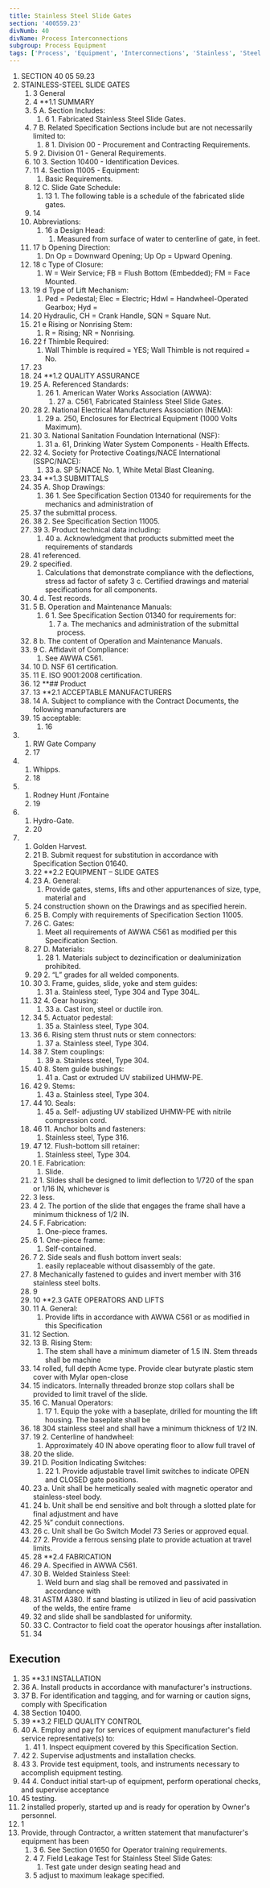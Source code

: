 ```yaml
---
title: Stainless Steel Slide Gates
section: '400559.23'
divNumb: 40
divName: Process Interconnections
subgroup: Process Equipment
tags: ['Process', 'Equipment', 'Interconnections', 'Stainless', 'Steel', 'Slide', 'Gates']
---
```


1. SECTION 40 05 59.23
1. STAINLESS-STEEL SLIDE GATES
   1. 3 
General
   1. 4 **1.1 SUMMARY
   1. 5 A. Section Includes:
      1. 6 1. Fabricated Stainless Steel Slide Gates.
   1. 7 B. Related Specification Sections include but are not necessarily limited to:
      1. 8 1. Division 00 - Procurement and Contracting Requirements.
   1. 9 2. Division 01 - General Requirements.
   1. 10 3. Section 10400 - Identification Devices.
   1. 11 4. Section 11005 - Equipment:
      1. Basic Requirements.
   1. 12 C. Slide Gate Schedule:
      1. 13 1. The following table is a schedule of the fabricated slide gates.
   1. 14
    1. Abbreviations:
       1. 16 a Design Head:
          1. Measured from surface of water to centerline of gate, in feet.
   1. 17 b Opening Direction:
      1. Dn Op = Downward Opening; Up Op = Upward Opening.
   1. 18 c Type of Closure:
      1. W = Weir Service; FB = Flush Bottom (Embedded); FM = Face Mounted.
   1. 19 d Type of Lift Mechanism:
      1. Ped = Pedestal; Elec = Electric; Hdwl = Handwheel-Operated Gearbox; Hyd =
   1. 20 Hydraulic, CH = Crank Handle, SQN = Square Nut.
   1. 21 e Rising or Nonrising Stem:
      1. R = Rising; NR = Nonrising.
   1. 22 f Thimble Required:
      1. Wall Thimble is required = YES; Wall Thimble is not required = No.
   1. 23
   1. 24 **1.2 QUALITY ASSURANCE
   1. 25 A. Referenced Standards:
      1. 26 1. American Water Works Association (AWWA):
            1. 27 a. C561, Fabricated Stainless Steel Slide Gates.
   1. 28 2. National Electrical Manufacturers Association (NEMA):
      1. 29 a. 250, Enclosures for Electrical Equipment (1000 Volts Maximum).
   1. 30 3. National Sanitation Foundation International (NSF):
      1. 31 a. 61, Drinking Water System Components - Health Effects.
   1. 32 4. Society for Protective Coatings/NACE International (SSPC/NACE):
      1. 33 a. SP 5/NACE No. 1, White Metal Blast Cleaning.
   1. 34 **1.3 SUBMITTALS
   1. 35 A. Shop Drawings:
      1. 36 1. See Specification Section 01340 for requirements for the mechanics and administration of
   1. 37 the submittal process.
   1. 38 2. See Specification Section 11005.
   1. 39 3. Product technical data including:
      1. 40 a. Acknowledgment that products submitted meet the requirements of standards
   1. 41 referenced.
   1. 2 specified.
      1. Calculations that demonstrate compliance with the deflections, stress ad factor of safety
3 c. Certified drawings and material specifications for all components.
   1. 4 d. Test records.
   1. 5 B. Operation and Maintenance Manuals:
      1. 6 1. See Specification Section 01340 for requirements for:
            1. 7 a. The mechanics and administration of the submittal process.
   1. 8 b. The content of Operation and Maintenance Manuals.
   1. 9 C. Affidavit of Compliance:
      1. See AWWA C561.
   1. 10 D. NSF 61 certification.
   1. 11 E. ISO 9001:2008 certification.
   1. 12 **## Product
   1. 13 **2.1 ACCEPTABLE MANUFACTURERS
   1. 14 A. Subject to compliance with the Contract Documents, the following manufacturers are
   1. 15 acceptable:
      1. 16
1.
   1. RW Gate Company
   1. 17
2.
   1. Whipps.
   1. 18
3.
   1. Rodney Hunt /Fontaine
   1. 19
4.
   1. Hydro-Gate.
   1. 20
5.
   1. Golden Harvest.
   1. 21 B. Submit request for substitution in accordance with Specification Section 01640.
   1. 22 **2.2 EQUIPMENT – SLIDE GATES
   1. 23 A. General:
      1. Provide gates, stems, lifts and other appurtenances of size, type, material and
   1. 24 construction shown on the Drawings and as specified herein.
   1. 25 B. Comply with requirements of Specification Section 11005.
   1. 26 C. Gates:
      1. Meet all requirements of AWWA C561 as modified per this Specification Section.
   1. 27 D. Materials:
      1. 28 1. Materials subject to dezincification or dealuminization prohibited.
   1. 29 2. “L” grades for all welded components.
   1. 30 3. Frame, guides, slide, yoke and stem guides:
      1. 31 a. Stainless steel, Type 304 and Type 304L.
   1. 32 4. Gear housing:
      1. 33 a. Cast iron, steel or ductile iron.
   1. 34 5. Actuator pedestal:
      1. 35 a. Stainless steel, Type 304.
   1. 36 6. Rising stem thrust nuts or stem connectors:
      1. 37 a. Stainless steel, Type 304.
   1. 38 7. Stem couplings:
      1. 39 a. Stainless steel, Type 304.
   1. 40 8. Stem guide bushings:
      1. 41 a. Cast or extruded UV stabilized UHMW-PE.
   1. 42 9. Stems:
      1. 43 a. Stainless steel, Type 304.
   1. 44 10. Seals:
      1. 45 a. Self- adjusting UV stabilized UHMW-PE with nitrile compression cord.
   1. 46 11. Anchor bolts and fasteners:
      1. Stainless steel, Type 316.
   1. 47 12. Flush-bottom sill retainer:
      1. Stainless steel, Type 304.
   1. 1 E. Fabrication:
      1. Slide.
   1. 2 1. Slides shall be designed to limit deflection to 1/720 of the span or 1/16 IN, whichever is
   1. 3 less.
   1. 4 2. The portion of the slide that engages the frame shall have a minimum thickness of 1/2 IN.
   1. 5 F. Fabrication:
      1. One-piece frames.
   1. 6 1. One-piece frame:
      1. Self-contained.
   1. 7 2. Side seals and flush bottom invert seals:
      1. easily replaceable without disassembly of the gate.
   1. 8 Mechanically fastened to guides and invert member with 316 stainless steel bolts.
   1. 9
   1. 10 **2.3 GATE OPERATORS AND LIFTS
   1. 11 A. General:
      1. Provide lifts in accordance with AWWA C561 or as modified in this Specification
   1. 12 Section.
   1. 13 B. Rising Stem:
      1. The stem shall have a minimum diameter of 1.5 IN. Stem threads shall be machine
   1. 14 rolled, full depth Acme type. Provide clear butyrate plastic stem cover with Mylar open-close
   1. 15 indicators. Internally threaded bronze stop collars shall be provided to limit travel of the slide.
   1. 16 C. Manual Operators:
      1. 17 1. Equip the yoke with a baseplate, drilled for mounting the lift housing. The baseplate shall be
   1. 18 304 stainless steel and shall have a minimum thickness of 1/2 IN.
   1. 19 2. Centerline of handwheel:
      1. Approximately 40 IN above operating floor to allow full travel of
   1. 20 the slide.
   1. 21 D. Position Indicating Switches:
      1. 22 1. Provide adjustable travel limit switches to indicate OPEN and CLOSED gate positions.
   1. 23 a. Unit shall be hermetically sealed with magnetic operator and stainless-steel body.
   1. 24 b. Unit shall be end sensitive and bolt through a slotted plate for final adjustment and have
   1. 25 ¾” conduit connections.
   1. 26 c. Unit shall be Go Switch Model 73 Series or approved equal.
   1. 27 2. Provide a ferrous sensing plate to provide actuation at travel limits.
   1. 28 **2.4 FABRICATION
   1. 29 A. Specified in AWWA C561.
   1. 30 B. Welded Stainless Steel:
      1. Weld burn and slag shall be removed and passivated in accordance with
   1. 31 ASTM A380. If sand blasting is utilized in lieu of acid passivation of the welds, the entire frame
   1. 32 and slide shall be sandblasted for uniformity.
   1. 33 C. Contractor to field coat the operator housings after installation.
   1. 34 

## Execution

   1. 35 **3.1 INSTALLATION
   1. 36 A. Install products in accordance with manufacturer's instructions.
   1. 37 B. For identification and tagging, and for warning or caution signs, comply with Specification
   1. 38 Section 10400.
   1. 39 **3.2 FIELD QUALITY CONTROL
   1. 40 A. Employ and pay for services of equipment manufacturer's field service representative(s) to:
      1. 41 1. Inspect equipment covered by this Specification Section.
   1. 42 2. Supervise adjustments and installation checks.
   1. 43 3. Provide test equipment, tools, and instruments necessary to accomplish equipment testing.
   1. 44 4. Conduct initial start-up of equipment, perform operational checks, and supervise acceptance
   1. 45 testing.
   1. 2 installed properly, started up and is ready for operation by Owner's personnel.
   1. 1
5. Provide, through Contractor, a written statement that manufacturer's equipment has been
   1. 3 6. See Section 01650 for Operator training requirements.
   1. 4 7. Field Leakage Test for Stainless Steel Slide Gates:
      1. Test gate under design seating head and
   1. 5 adjust to maximum leakage specified.

